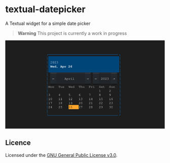 # textual-datepicker

A Textual widget for a simple date picker

> **Warning**
> This project is currently a work in progress

![screenshot](assets/screenshot.png)

## Licence

Licensed under the [GNU General Public License v3.0](LICENSE).

